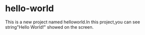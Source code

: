 # hello-world
This is a new project named helloworld.In this project,you can see string"Hello World!" showed on the screen.
